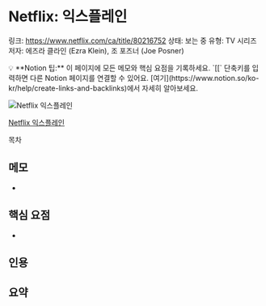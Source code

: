 # Netflix: 익스플레인

링크: https://www.netflix.com/ca/title/80216752
상태: 보는 중
유형: TV 시리즈
저자: 에즈라 클라인 (Ezra Klein), 조 포즈너 (Joe Posner)

<aside>
💡 **Notion 팁:** 이 페이지에 모든 메모와 핵심 요점을 기록하세요. `[[` 단축키를 입력하면 다른 Notion 페이지를 연결할 수 있어요. [여기](https://www.notion.so/ko-kr/help/create-links-and-backlinks)에서 자세히 알아보세요.

</aside>

![[Netflix 익스플레인](https://www.netflix.com/ca/title/80216752)](Netflix%20%E1%84%8B%E1%85%B5%E1%86%A8%E1%84%89%E1%85%B3%E1%84%91%E1%85%B3%E1%86%AF%E1%84%85%E1%85%A6%E1%84%8B%E1%85%B5%E1%86%AB%20b39a48aa8b5b4617b002a55ddf09c881/explained.png)

[Netflix 익스플레인](https://www.netflix.com/ca/title/80216752)

목차

## 메모

- 

## 핵심 요점

- 

## 인용

> 
> 

## 요약